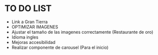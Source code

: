 # TO DO LIST

- Link a Gran Tierra
- OPTIMIZAR IMAGENES
- Ajustar el tamaño de las imagenes correctamente (Restaurante de oro)
- Idioma ingles
- Mejoras accesibilidad
- Realizar componente de carousel (Para el inicio)